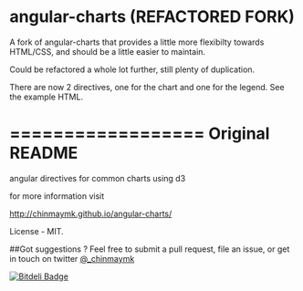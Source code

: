 angular-charts (REFACTORED FORK)
==============

A fork of angular-charts that provides a little more flexibilty towards HTML/CSS, and should be a little easier to maintain.

Could be refactored a whole lot further, still plenty of duplication.

There are now 2 directives, one for the chart and one for the legend. See the example HTML.

==================
 Original README
==================

angular directives for common charts using d3

for more information visit

http://chinmaymk.github.io/angular-charts/

License - MIT.

##Got suggestions ?
Feel free to submit a pull request, file an issue, or get in touch on twitter [@_chinmaymk](https://twitter.com/_chinmaymk)

[![Bitdeli Badge](https://d2weczhvl823v0.cloudfront.net/ChinmayMK/angular-charts/trend.png)](https://bitdeli.com/free "Bitdeli Badge")
